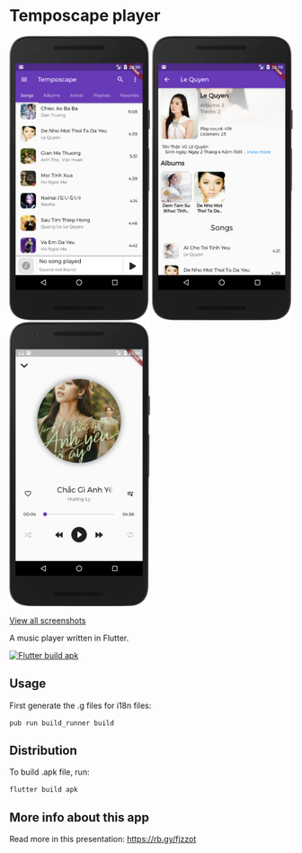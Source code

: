 # Temposcape player

<p float="left">
    <img src="docs/screenshots/songs_tab.png" width="250"/>
    <img src="docs/screenshots/artist_screen.png" width="250"/>
    <img src="docs/screenshots/main_player.png" width="250"/>
</p>

[View all screenshots](docs/screenshots.md)


A music player written in Flutter.

[![Flutter build apk](https://github.com/dqhieuu/temposcape_player/actions/workflows/flutter_android.yml/badge.svg?branch=v0.0.1)](https://github.com/dqhieuu/temposcape_player/actions/workflows/flutter_android.yml)


## Usage
First generate the .g files for i18n files:
```
pub run build_runner build
```

## Distribution
To build .apk file, run:
```
flutter build apk
```

## More info about this app
Read more in this presentation: https://rb.gy/fjzzot